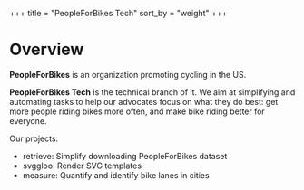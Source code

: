+++
title = "PeopleForBikes Tech"
sort_by = "weight"
+++
# Overview

**PeopleForBikes** is an organization promoting cycling in the US.

**PeopleForBikes Tech** is the technical branch of it. We aim at simplifying and
automating tasks to help our advocates focus on what they do best: get more
people riding bikes more often, and make bike riding better for everyone.

Our projects:

* retrieve: Simplify downloading PeopleForBikes dataset
* svggloo: Render SVG templates
* measure: Quantify and identify bike lanes in cities
